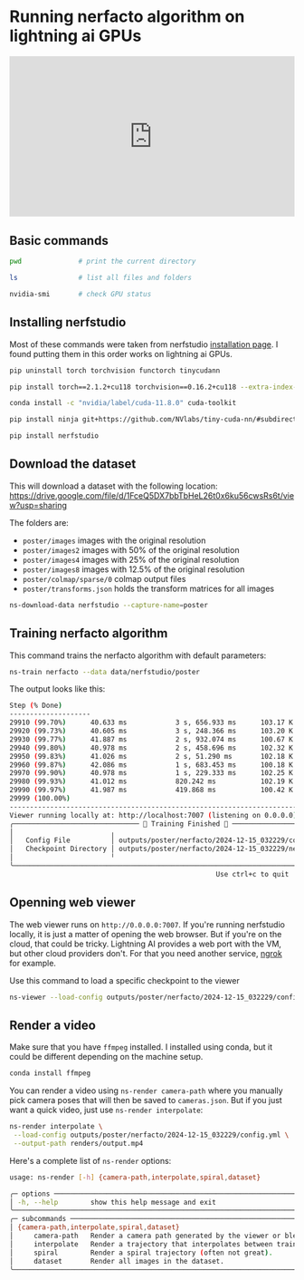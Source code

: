# Running nerfacto algorithm on lightning ai GPUs

<div style="position: relative; padding-bottom: 56.25%; height: 0; overflow: hidden;">
  <iframe style="position: absolute; top: 0; left: 0; width: 100%; height: 100%;" src="https://www.youtube.com/embed/cgTYkjKL1b0" frameborder="0" allowfullscreen></iframe>
</div>

## Basic commands

```bash
pwd              # print the current directory
```
```bash
ls               # list all files and folders
```
```bash
nvidia-smi       # check GPU status
```

## Installing nerfstudio
Most of these commands were taken from nerfstudio [installation page](https://docs.nerf.studio/quickstart/installation.html). I found putting them in this order works on lightning ai GPUs.


```bash
pip uninstall torch torchvision functorch tinycudann
```

```bash
pip install torch==2.1.2+cu118 torchvision==0.16.2+cu118 --extra-index-url https://download.pytorch.org/whl/cu118
```

```bash
conda install -c "nvidia/label/cuda-11.8.0" cuda-toolkit 
```

```bash
pip install ninja git+https://github.com/NVlabs/tiny-cuda-nn/#subdirectory=bindings/torch
```

```bash
pip install nerfstudio
```

## Download the dataset
This will download a dataset with the following location:
https://drive.google.com/file/d/1FceQ5DX7bbTbHeL26t0x6ku56cwsRs6t/view?usp=sharing

The folders are:

* `poster/images` images with the original resolution
* `poster/images2` images with 50% of the original resolution
* `poster/images4` images with 25% of the original resolution
* `poster/images8` images with 12.5% of the original resolution
* `poster/colmap/sparse/0` colmap output files
* `poster/transforms.json` holds the transform matrices for all images


```bash
ns-download-data nerfstudio --capture-name=poster
```

## Training nerfacto algorithm
This command trains the nerfacto algorithm with default parameters:
```bash
ns-train nerfacto --data data/nerfstudio/poster  
```

The output looks like this:
```bash
Step (% Done)                                                                                        
--------------------                                                                                 
29910 (99.70%)      40.633 ms            3 s, 656.933 ms      103.17 K                               
29920 (99.73%)      40.605 ms            3 s, 248.366 ms      103.20 K                               
29930 (99.77%)      41.887 ms            2 s, 932.074 ms      100.67 K                               
29940 (99.80%)      40.978 ms            2 s, 458.696 ms      102.32 K                               
29950 (99.83%)      41.026 ms            2 s, 51.290 ms       102.18 K                               
29960 (99.87%)      42.086 ms            1 s, 683.453 ms      100.18 K                               
29970 (99.90%)      40.978 ms            1 s, 229.333 ms      102.25 K                               
29980 (99.93%)      41.012 ms            820.242 ms           102.19 K                               
29990 (99.97%)      41.987 ms            419.868 ms           100.42 K                               
29999 (100.00%)                                                                                      
---------------------------------------------------------------------------------------------------- 
Viewer running locally at: http://localhost:7007 (listening on 0.0.0.0)                              
╭─────────────────────────────── 🎉 Training Finished 🎉 ────────────────────────────────╮
│                        ╷                                                               │
│   Config File          │ outputs/poster/nerfacto/2024-12-15_032229/config.yml          │
│   Checkpoint Directory │ outputs/poster/nerfacto/2024-12-15_032229/nerfstudio_models   │
│                        ╵                                                               │
╰────────────────────────────────────────────────────────────────────────────────────────╯
                                                   Use ctrl+c to quit                                
```

## Openning web viewer
The web viewer runs on `http://0.0.0.0:7007`. If you're running nerfstudio locally, it is just a matter of opening the web browser. But if you're on the cloud, that could be tricky. Lightning AI provides a web port with the VM, but other cloud providers don't. For that you need another service, [ngrok](https://ngrok.com/) for example.

Use this command to load a specific checkpoint to the viewer
```bash
ns-viewer --load-config outputs/poster/nerfacto/2024-12-15_032229/config.yml
```

## Render a video
Make sure that you have `ffmpeg` installed. I installed using conda, but it could be different depending on the machine setup.
```bash
conda install ffmpeg
```

You can render a video using `ns-render camera-path` where you manually pick camera poses that will then be saved to `cameras.json`. But if you just want a quick video, just use `ns-render interpolate`:

```bash
ns-render interpolate \
 --load-config outputs/poster/nerfacto/2024-12-15_032229/config.yml \
 --output-path renders/output.mp4
```

Here's a complete list of `ns-render` options:
```bash
usage: ns-render [-h] {camera-path,interpolate,spiral,dataset}

╭─ options ────────────────────────────────────────────────────────────────────────────────────────╮
│ -h, --help        show this help message and exit                                                │
╰──────────────────────────────────────────────────────────────────────────────────────────────────╯
╭─ subcommands ────────────────────────────────────────────────────────────────────────────────────╮
│ {camera-path,interpolate,spiral,dataset}                                                         │
│     camera-path   Render a camera path generated by the viewer or blender add-on.                │
│     interpolate   Render a trajectory that interpolates between training or eval dataset images. │
│     spiral        Render a spiral trajectory (often not great).                                  │
│     dataset       Render all images in the dataset.                                              │
╰──────────────────────────────────────────────────────────────────────────────────────────────────╯
```
     
